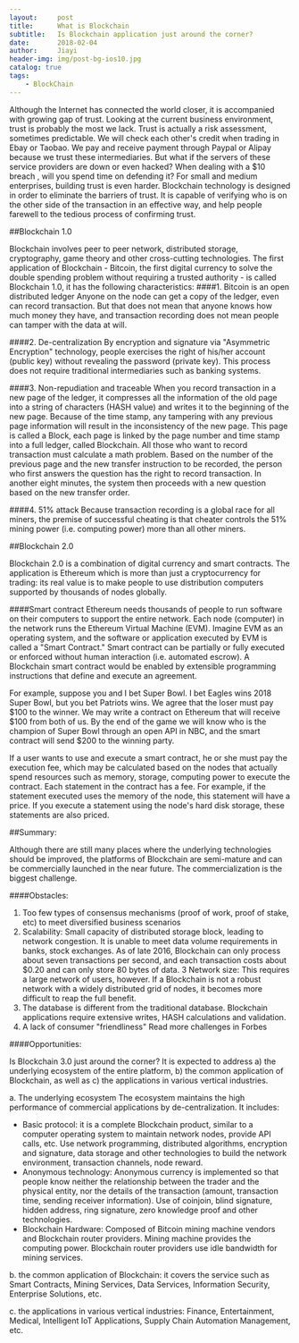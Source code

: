 ```yaml
---
layout:     post
title:      What is Blockchain
subtitle:   Is Blockchain application just around the corner?
date:       2018-02-04
author:     Jiayi
header-img: img/post-bg-ios10.jpg
catalog: true
tags:
    - BlockChain
---
```


Although the Internet has connected the world closer, it is accompanied with growing gap of trust. Looking at the current business environment, trust is probably the most we lack. Trust is actually a risk assessment, sometimes predictable. We will check each other's credit when trading in Ebay or Taobao. We pay and receive payment through Paypal or Alipay because we trust these intermediaries. But what if the servers of these service providers are down or even hacked? When dealing with a $10 breach , will you spend time on defending it? For small and medium enterprises, building trust is even harder.
Blockchain technology is designed in order to eliminate the barriers of trust. It is capable of verifying who is on the other side of the transaction in an effective way, and help people farewell to the tedious process of confirming trust.


##Blockchain 1.0

Blockchain involves peer to peer network, distributed storage, cryptography, game theory and other cross-cutting technologies.
The first application of Blockchain - Bitcoin, the first digital currency to solve the double spending problem without requiring a trusted authority -  is called Blockchain 1.0, it has the following characteristics:
####1. Bitcoin is an open distributed ledger
Anyone on the node can get a copy of the ledger, even can record transaction. But that does not mean that anyone knows how much money they have, and transaction recording does not mean people can tamper with the data at will.

####2. De-centralization
By encryption and signature via "Asymmetric Encryption" technology, people exercises the right of his/her account (public key) without revealing the password (private key). This process does not require traditional intermediaries such as banking systems.

####3. Non-repudiation and traceable
When you record transaction in a new page of the ledger, it compresses all the information of the old page into a string of characters (HASH value) and writes it to the beginning of the new page. Because of the time stamp, any tampering with any previous page information will result in the inconsistency of the new page. This page is called a Block, each page is linked by the page number and time stamp into a full ledger, called Blockchain.
All those who want to record transaction must calculate a math problem. Based on the number of the previous page and the new transfer instruction to be recorded, the person who first answers the question has the right to record transaction. In another eight minutes, the system then proceeds with a new question based on the new transfer order.

####4. 51% attack
Because transaction recording is a global race for all miners, the premise of successful cheating is that cheater controls the 51% mining power (i.e. computing power) more than all other miners.

##Blockchain 2.0 

Blockchain 2.0 is a combination of digital currency and smart contracts. The application is Ethereum which is more than just a cryptocurrency for trading: its real value is to make people to use distribution computers supported by thousands of nodes globally.

####Smart contract
Ethereum needs thousands of people to run software on their computers to support the entire network. Each node (computer) in the network runs the Ethereum Virtual Machine (EVM). Imagine EVM as an operating system, and the software or application executed by EVM is called a "Smart Contract." Smart contract can be partially or fully executed or enforced without human interaction (i.e. automated escrow).  A Blockchain smart contract would be enabled by extensible programming instructions that define and execute an agreement.

For example, suppose you and I bet Super Bowl. I bet Eagles wins 2018 Super Bowl, but you bet Patriots wins. We agree that the loser must pay $100 to the winner. We may write a contract on Ethereum that will receive $100 from both of us. By the end of the game we will know who is the champion of Super Bowl through an open API in NBC, and the smart contract will send $200 to the winning party.

If a user wants to use and execute a smart contract, he or she must pay the execution fee, which may be calculated based on the nodes that actually spend resources such as memory, storage, computing power to execute the contract. Each statement in the contract has a fee. For example, if the statement executed uses the memory of the node, this statement will have a price. If you execute a statement using the node's hard disk storage, these statements are also priced.

##Summary:

Although there are still many places where the underlying technologies should be improved, the platforms of Blockchain are semi-mature and can be commercially launched in the near future. The commercialization is the biggest challenge.

####Obstacles:

1. Too few types of consensus mechanisms (proof of work, proof of stake, etc) to meet diversified business scenarios
2. Scalability: Small capacity of distributed storage block, leading to network congestion. It is unable to meet data volume requirements in banks, stock exchanges. As of late 2016, Blockchain can only process about seven transactions per second, and each transaction costs about $0.20 and can only store 80 bytes of data.
3 Network size:  This requires a large network of users, however. If a Blockchain is not a robust network with a widely distributed grid of nodes, it becomes more difficult to reap the full benefit.
4. The database is different from the traditional database. Blockchain applications require extensive writes, HASH calculations and validation.
5. A lack of consumer "friendliness"
Read more challenges in Forbes

####Opportunities:

Is Blockchain 3.0 just around the corner? It is expected to address a) the underlying ecosystem of the entire platform, b) the common application of Blockchain, as well as c) the applications in various vertical industries.

a. The underlying ecosystem
The ecosystem maintains the high performance of commercial applications by de-centralization. It includes:
- Basic protocol: it is a complete Blockchain product, similar to a computer operating system to maintain network nodes, provide API calls, etc. Use network programming, distributed algorithms, encryption and signature, data storage and other technologies to build the network environment, transaction channels, node reward.
- Anonymous technology: Anonymous currency is implemented so that people know neither the relationship between the trader and the physical entity, nor the details of the transaction (amount, transaction time, sending receiver information). Use of coinjoin, blind signature, hidden address, ring signature, zero knowledge proof and other technologies.
- Blockchain Hardware: Composed of Bitcoin mining machine vendors and Blockchain router providers. Mining machine provides the computing power. Blockchain router providers use idle bandwidth for mining services.

b. the common application of Blockchain: it covers the service such as Smart Contracts, Mining Services, Data Services, Information Security, Enterprise Solutions, etc.

c. the applications in various vertical industries: Finance, Entertainment, Medical, Intelligent IoT Applications, Supply Chain Automation Management, etc.
